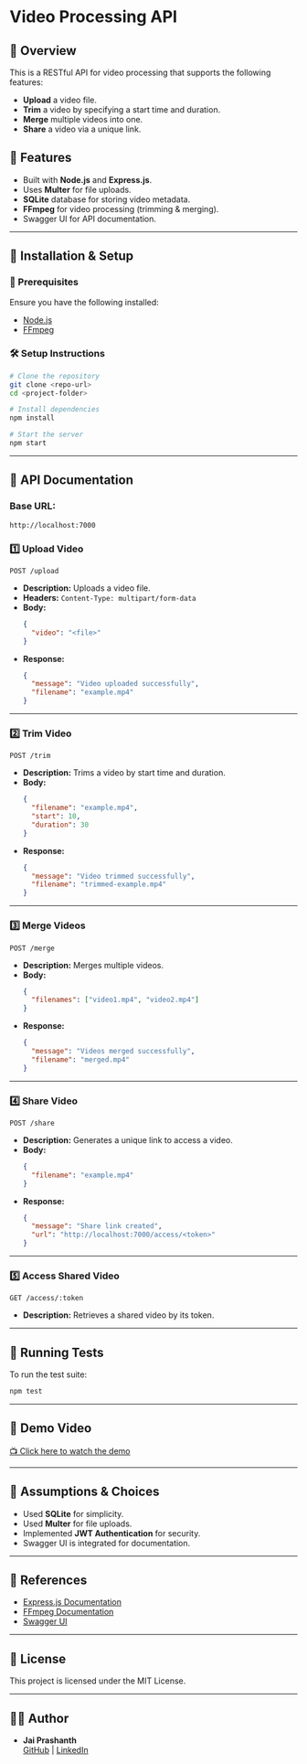 # Video Processing API

## 📌 Overview
This is a RESTful API for video processing that supports the following features:
- **Upload** a video file.
- **Trim** a video by specifying a start time and duration.
- **Merge** multiple videos into one.
- **Share** a video via a unique link.

## 🚀 Features
- Built with **Node.js** and **Express.js**.
- Uses **Multer** for file uploads.
- **SQLite** database for storing video metadata.
- **FFmpeg** for video processing (trimming & merging).
- Swagger UI for API documentation.

---

## 📂 Installation & Setup

### **🔧 Prerequisites**
Ensure you have the following installed:
- [Node.js](https://nodejs.org/)
- [FFmpeg](https://ffmpeg.org/download.html)

### **🛠 Setup Instructions**
```bash
# Clone the repository
git clone <repo-url>
cd <project-folder>

# Install dependencies
npm install

# Start the server
npm start
```

---

## 📜 API Documentation

### **Base URL:**
```
http://localhost:7000
```

### **1️⃣ Upload Video**
```http
POST /upload
```
- **Description:** Uploads a video file.
- **Headers:** `Content-Type: multipart/form-data`
- **Body:**
  ```json
  {
    "video": "<file>"
  }
  ```
- **Response:**
  ```json
  {
    "message": "Video uploaded successfully",
    "filename": "example.mp4"
  }
  ```

---

### **2️⃣ Trim Video**
```http
POST /trim
```
- **Description:** Trims a video by start time and duration.
- **Body:**
  ```json
  {
    "filename": "example.mp4",
    "start": 10,
    "duration": 30
  }
  ```
- **Response:**
  ```json
  {
    "message": "Video trimmed successfully",
    "filename": "trimmed-example.mp4"
  }
  ```

---

### **3️⃣ Merge Videos**
```http
POST /merge
```
- **Description:** Merges multiple videos.
- **Body:**
  ```json
  {
    "filenames": ["video1.mp4", "video2.mp4"]
  }
  ```
- **Response:**
  ```json
  {
    "message": "Videos merged successfully",
    "filename": "merged.mp4"
  }
  ```

---

### **4️⃣ Share Video**
```http
POST /share
```
- **Description:** Generates a unique link to access a video.
- **Body:**
  ```json
  {
    "filename": "example.mp4"
  }
  ```
- **Response:**
  ```json
  {
    "message": "Share link created",
    "url": "http://localhost:7000/access/<token>"
  }
  ```

---

### **5️⃣ Access Shared Video**
```http
GET /access/:token
```
- **Description:** Retrieves a shared video by its token.

---

## 🧪 Running Tests
To run the test suite:
```bash
npm test
```

---

## 🎥 Demo Video
[📺 Click here to watch the demo](<video-link>)

---

## 📝 Assumptions & Choices
- Used **SQLite** for simplicity.
- Used **Multer** for file uploads.
- Implemented **JWT Authentication** for security.
- Swagger UI is integrated for documentation.

---

## 📜 References
- [Express.js Documentation](https://expressjs.com/)
- [FFmpeg Documentation](https://ffmpeg.org/documentation.html)
- [Swagger UI](https://swagger.io/tools/swagger-ui/)

---

## 📌 License
This project is licensed under the MIT License.

---

## 👨‍💻 Author
- **Jai Prashanth**  
  [GitHub](https://github.com/Jai-karthi) | [LinkedIn](https://linkedin.com/in/j-p1)
